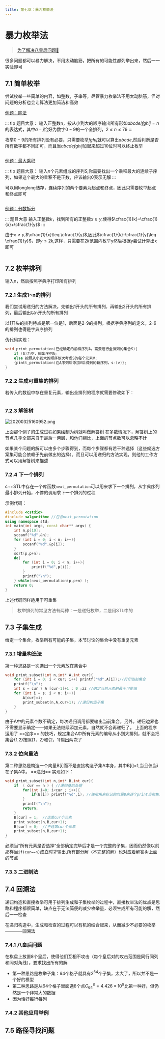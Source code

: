 ```yaml
---
title: 第七章：暴力枚举法
---
```


# 暴力枚举法

> [为了解决八皇后问题🤨](https://www.luogu.com.cn/problem/P1219)

很多问题都可以暴力解决，不用太动脑筋，把所有的可能性都列举出来，然后一一实验即可

## 7.1 简单枚举

尝试枚举一些简单的内容，如整数，子串等。尽管暴力枚举法不用太动脑筋，但对问题的分析也会让算法更加简洁和高效



[例题：除法](https://vjudge.net/problem/UVA-725)

::: tip 题目大意：
输入正整数n，按从小到大的顺序输出所有形如$abcde/fghij=n$的表达式，其中$a-j$恰好为数字$0-9$的一个全排列，$2\leq n\leq 79$
::: 

枚举$0-9$的所有排列没有必要，只需要枚举$fghij$就可以算出$abcde$,然后判断是否所有数字都不同即可，而且当$abcdefghij$加起来超过10位时可以终止枚举

```cpp

```


[例题：最大乘积](https://vjudge.net/problem/UVA-11059)

::: tip 题目大意：
输入$n$个元素组成的序列$S$,你需要找出一个乘积最大的连续子序列，如果这个最大的乘积不是正数，应该输出0表示无解
:::

可以用longlong储存，连续序列的两个要素为起点和终点，因此只需要枚举起点和终点即可

```cpp
```

[例题：分数拆分](https://vjudge.net/problem/UVA-10976)

::: 题目大意
输入正整数$k$，找到所有的正整数$x\geq y$,使得$\cfrac{1}{k}=\cfrac{1}{x}+\cfrac{1}{y}$
:::

由于$x\geq y$,$\cfrac{1}{x}\leq \cfrac{1}{y}$,因此$\cfrac{1}{k}-\cfrac{1}{y}\leq \cfrac{1}{y}$，即$y\leq 2k$,这样，只需要在$2k$范围内枚举y然后根据y尝试计算出x即可

```cpp
``` 

##  7.2 枚举排列

输入n，然后按照字典序打印所有排列

### 7.2.1 生成1~n的排列

我们尝试用递归的方法解决，先输出1开头的所有排列，再输出2开头的所有排列，最后输出以n开头的所有排列

以1开头的排列特点是第一位是1，后面是2-9的排列，根据字典序列的定义，2-9的排列也得是字典序排列

伪代码实现：
```cpp
void print_permutation(已经确定的前缀序列A，需要进行全排列的集合S){
    if (S)为空，输出序列A;
    else 按照从小到大的顺序依次考虑S的每个元素V;
    {pintt_permutation(在A序列后添加V后得到的新序列，s-(v)};
}
```


### 7.2.2 生成可重集的排列

若传入的数组中存在重复元素，输出全排列的程序就需要修改如下：

```cpp

``` 

### 7.2.3 解答树

![20200325160952.png](https://raw.githubusercontent.com/fengwei2002/Pictures_02/master/img/20200325160952.png)

上面那个例子的生成过程如果绘制为树就叫做解答树
在多数情况下，解答树上的节点几乎全部来自于最后一两层，和他们相比，上面的节点数可以忽略不计

如果某个问题的解可以由多个步骤得到，而每个步骤都有若干种选择（这些候选方案集可能会依赖于先前做出的选择），而且可以用递归的方法实现，则他的工作方式可以用解答树来描述



### 7.2.4 下一个排列

c++STL中存在一个库函数`next_permutation`可以用来求下一个排列，从字典序列最小排列开始，不停的调用求下一个排列的过程


示例代码：
```cpp
#include <cstdio>
#include <algorithm> //包含next_permutation
using namespace std;
int main(int argc, const char** argv) {
    int n,p[10];
    sccanf("%d",&n);
    for (int i = 0; i < n; i++){
        sccanf("%d",&p[i]);
    }
    sort(p,p+n);
    do{
        for (int i = 0; i < n; i++){
            printf("%d",p[i]);
        }
        printf("\n");
    } while(next_permutation(p,p+n) );
    return 0;
}
```
上述代码同样适用于可重集

> 枚举排列的常见方法有两种：一是递归枚举，二是用STL中的

## 7.3 子集生成

给定一个集合，枚举所有可能的子集，本节讨论的集合中没有重复元素

### 7.3.1 增量构造法

第一种思路是一次选出一个元素放在集合中

``` cpp 
void print_subset(int n,int* A,int cur){
    for (int i = 0; i < cur; i++) printf("%d",A[i]);//打印当前集合
    printf("\n");
    int s = cur ? A [cur-1]+1 : 0 ;zz //确定当前元素的最小可能值
    for (int i = s; i < n; i++){
        A[cur]=i;
        print_subset(n,A,cur+1); //递归构造子集
    }
}
```

由于A中的元素个数不确定，每次递归调用都要输出当前集合，另外，递归边界也不需要显示确定——如果无法继续添加元素，自然就不会再递归了。
上面的程序运用了 ==定序== 的技巧，规定集合A中所有元素的编号从小到大排列，就不会把集合{1,2}按照{1，2}和{2，1}输出两次了

### 7.3.2 位向量法

第二种思路是构造一个向量B[i]而不是直接构造子集A本身，其中B[i]=1,当且仅当i在子集A中。 ==递归== 实现如下：

``` cpp 
void print_subset(int n,int* B,int cur){
    if  ( cur == n ) { //递归基的处理
        for(int i=0; i<cur ; i++){
            if(B[i]) printf("%d",i); //使用用来标记的向量B来逐个print当前集合
        }
        printf("\n");
        return;
    }
    B[cur] = 1;  //选第cur个元素
    print_subset(n,B,cur+1);
    B[cur] = 0;  //不选第cur个元素
    print_subset(n,B,cur+1);
}
```

必须当“所有元素是否选择”全部确定完毕后才是一个完整的子集，因而仍然像以前那样当`if(cur==n)`成立时才输出,所有部分解（不完整的解）也对应着解答树上面的节点



### 7.3.3 二进制法


## 7.4 回溯法

递归构造和直接枚举可用于排列生成和子集枚举的过程中，直接枚举法的优点是思路和程序都很简单，缺点在于无法简便的减少枚举量，必须生成所有可能的解，然后一一检查

在递归构造中，生成和检查的过程可以有机的结合起来，从而减少不必要的枚举————回溯法

### 7.4.1 八皇后问题

在棋盘上放置8个皇后，使得他们互相不攻击（每个皇后对的攻击范围是同行同列和同对角线），要求找出所有的解

- 第一种思路是枚举子集：64个格子就具有$2^{64}$个子集，太大了，所以并不是一个好的模型
- 第二种思路是从64个格子里面选8个点$\displaystyle C_{64}^{8}=4.426\times 10^9$比第一种好，但仍然是一个非常大的数据
- 因为恰好每行每列

### 7.4.2 其他应用举例

## 7.5 路径寻找问题

